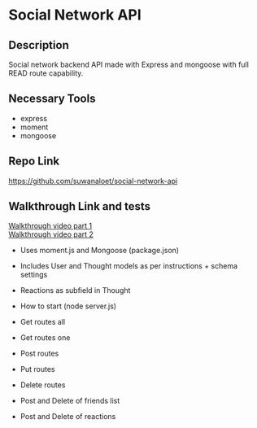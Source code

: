 # Social Network API


## Description

Social network backend API made with Express and mongoose with full READ route capability. 

## Necessary Tools

* express
* moment
* mongoose

## Repo Link
https://github.com/suwanaloet/social-network-api

## Walkthrough Link and tests 
[Walkthrough video part 1](https://drive.google.com/file/d/1lcjeZ3Hj42COWdOzrvM8JQUp79DzzNgU/view)<br />
[Walkthrough video part 2](https://drive.google.com/file/d/1WWeeAxFj2KCOPOmIs3AYUlP87GOeg3Uq/view)<br />


* Uses moment.js and Mongoose (package.json)
* Includes User and Thought models as per instructions + schema settings
* Reactions as subfield in Thought

* How to start (node server.js)
* Get routes all

* Get routes one

* Post routes

* Put routes

* Delete routes

* Post and Delete of friends list 

* Post and Delete of reactions
